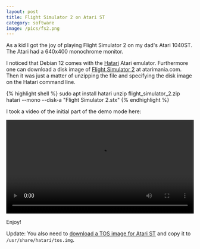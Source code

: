 ```yaml
---
layout: post
title: Flight Simulator 2 on Atari ST
category: software
image: /pics/fs2.png
---
```


As a kid I got the joy of playing Flight Simulator 2 on my dad's Atari 1040ST.
The Atari had a 640x400 monochrome monitor.

I noticed that Debian 12 comes with the [Hatari][1] Atari emulator.
Furthermore one can download a disk image of [Flight Simulator 2][2] at atarimania.com.
Then it was just a matter of unzipping the file and specifying the disk image on the Hatari command line.

{% highlight shell %}
sudo apt install hatari
unzip flight_simulator_2.zip
hatari --mono --disk-a "Flight Simulator 2.stx"
{% endhighlight %}

I took a video of the initial part of the demo mode here:

<span class="center"><video controls src="/downloads/fs2-mono.mp4" width="100%"></video></span>

Enjoy!

Update: You also need to [download a TOS image for Atari ST][3] and copy it to `/usr/share/hatari/tos.img`.

[1]: https://hatari.tuxfamily.org/
[2]: http://www.atarimania.com/game-atari-st-flight-simulator-ii_9342.html
[3]: http://www.avtandil.narod.ru/tose.html
